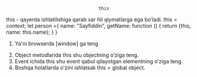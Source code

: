                                        this

this - qayerda ishlatilishiga qarab xar hil qiymatlarga ega bo’ladi.
this = context;
let person ={
    name: "Sayfiddin",
    getName: function () {
        return {this, name: this.name};
    } 
}
1. Ya'ni browserda [window] ga teng

<!-- console.log(this) -->

2. Object metodlarida this shu objectning o’ziga teng.
3. Event ichida this shu event qabul qilayotgan elementning o’ziga teng.
4. Boshqa holatlarda o’zini ishlatsak this = global object.
